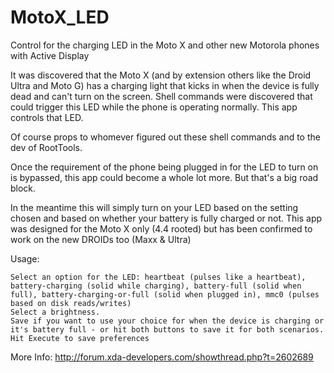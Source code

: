 MotoX_LED
=========

Control for the charging LED in the Moto X and other new Motorola phones with Active Display

It was discovered that the Moto X (and by extension others like the Droid Ultra and Moto G) has a charging light that kicks in when the device is fully dead and can't turn on the screen.  Shell commands were discovered that could trigger this LED while the phone is operating normally. This app controls that LED.

Of course props to whomever figured out these shell commands and to the dev of RootTools.

Once the requirement of the phone being plugged in for the LED to turn on is bypassed, this app could become a whole lot more. But that's a big road block.

In the meantime this will simply turn on your LED based on the setting chosen and based on whether your battery is fully charged or not. This app was designed for the Moto X only (4.4 rooted) but has been confirmed to work on the new DROIDs too (Maxx & Ultra)

Usage:

    Select an option for the LED: heartbeat (pulses like a heartbeat), battery-charging (solid while charging), battery-full (solid when full), battery-charging-or-full (solid when plugged in), mmc0 (pulses based on disk reads/writes)
    Select a brightness.
    Save if you want to use your choice for when the device is charging or it's battery full - or hit both buttons to save it for both scenarios.
    Hit Execute to save preferences

More Info: http://forum.xda-developers.com/showthread.php?t=2602689

